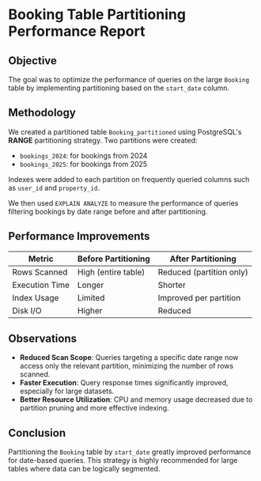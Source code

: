 # Booking Table Partitioning Performance Report

## Objective
The goal was to optimize the performance of queries on the large `Booking` table by implementing partitioning based on the `start_date` column.

## Methodology
We created a partitioned table `Booking_partitioned` using PostgreSQL's **RANGE** partitioning strategy. Two partitions were created:
- `bookings_2024`: for bookings from 2024
- `bookings_2025`: for bookings from 2025

Indexes were added to each partition on frequently queried columns such as `user_id` and `property_id`.

We then used `EXPLAIN ANALYZE` to measure the performance of queries filtering bookings by date range before and after partitioning.

## Performance Improvements

| Metric                      | Before Partitioning | After Partitioning |
|----------------------------|---------------------|--------------------|
| Rows Scanned               | High (entire table) | Reduced (partition only) |
| Execution Time             | Longer              | Shorter             |
| Index Usage                | Limited             | Improved per partition |
| Disk I/O                   | Higher              | Reduced             |

## Observations
- **Reduced Scan Scope**: Queries targeting a specific date range now access only the relevant partition, minimizing the number of rows scanned.
- **Faster Execution**: Query response times significantly improved, especially for large datasets.
- **Better Resource Utilization**: CPU and memory usage decreased due to partition pruning and more effective indexing.

## Conclusion
Partitioning the `Booking` table by `start_date` greatly improved performance for date-based queries. This strategy is highly recommended for large tables where data can be logically segmented.
